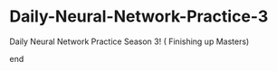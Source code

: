 # Daily-Neural-Network-Practice-3
Daily Neural Network Practice Season 3! ( Finishing up Masters)









































end 